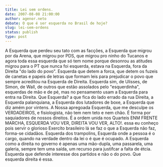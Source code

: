 ```yaml
---
title: Lei sem ordens.
date: 2007-08-08 21:00:00
author: agenor.neto
debate: O que é ser esquerda no Brasil de hoje?
slug: lei-sem-ordens
status: publish 
type: post
---
```


A Esquerda que perdeu seu tato com as facções, a Esquerda que migrou por da Arena, que migrou por PDS, que migrou pro ninho do Tucanos e agora toda essa esquerda que só tem nome porque desonrou as atitudes migrou para o PT que nunca foi esquerda, estava na Esquerda, fora da Direita "do lado do povo". Esquerda que detem a forca, que detem os fuzeis de canetas e papeis de letras que formam leis para prejudicar o povo que sempre acreditou na Esquerda de Direita. Esquerda sim, de Ulisses, de Simon, de Wall, de outros que estão assolados pelo "esquerdinha", esquerdas de mão e de pé, mas no pensamento usam a Esquerda para entra na Direita. Que Esquerda? a que fica do lado errado da rua Direita, a Esquerda palanquiana, a Esquerda dos lutadores de boxe, a Esquerda que diz amém por vintens. A Nossa apregoada Esquerda, que me desculpe os VERDADEIROS, e fisiologista, não tem nem teto e nem chão. É forma por saquiadores de nossos direitos. É a ordem unida nos Quarteis ENM FRENTE MARCHA, ESQUERDA VOU VER, DIREITA VOU VER, ALTO!. essa eu conheço pois servir o glorioso Exercíto brasileiro lá se faz o que a Esquerda não faz, forma-se cidadãos. Esquerda dos trampolins, Esquerda onde a pessoa é o cargo, quando na verdade dentro da lei o é que é ocupado. A Esquerda como a direita no governo é apenas uma mão-dupla, uma passarela, uma galeria, sempre tem uma saída, um recurso para justifcar a falta de étcia. Esquerda que defende interesse dos partidos e não o do povo. Que esquerda direita é essa.

